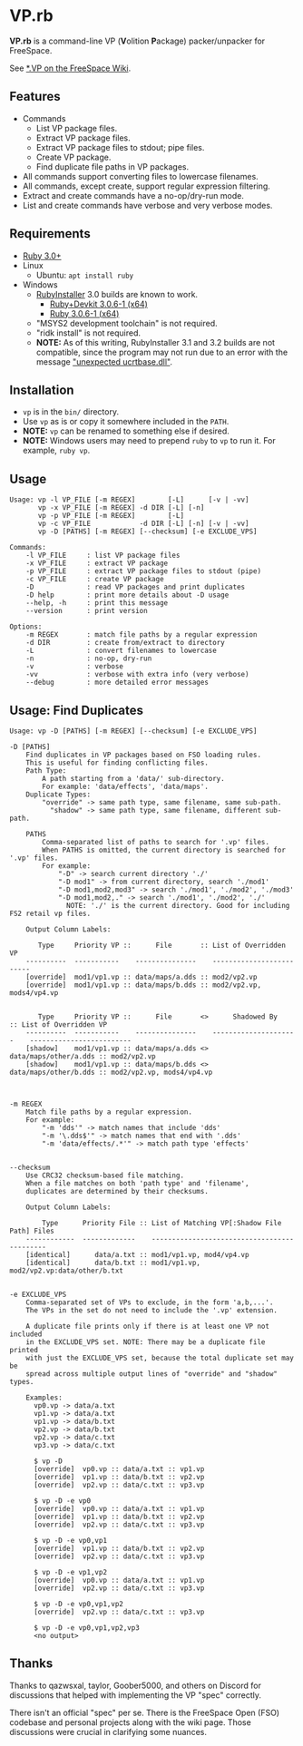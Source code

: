 # VP.rb

**VP.rb** is a command-line VP (**V**olition **P**ackage) packer/unpacker for FreeSpace.

See [*.VP on the FreeSpace Wiki](https://wiki.hard-light.net/index.php/*.VP).


## Features

* Commands
    - List VP package files.
    - Extract VP package files.
    - Extract VP package files to stdout; pipe files.
    - Create VP package.
    - Find duplicate file paths in VP packages.
* All commands support converting files to lowercase filenames.
* All commands, except create, support regular expression filtering.
* Extract and create commands have a no-op/dry-run mode.
* List and create commands have verbose and very verbose modes.


## Requirements

* [Ruby 3.0+](https://www.ruby-lang.org/en/downloads/)
* Linux
    - Ubuntu: `apt install ruby`
* Windows
    - [RubyInstaller](https://rubyinstaller.org/downloads/) 3.0 builds are known to work.
        + [Ruby+Devkit 3.0.6-1 (x64)](https://github.com/oneclick/rubyinstaller2/releases/download/RubyInstaller-3.0.6-1/rubyinstaller-devkit-3.0.6-1-x64.exe)
        + [Ruby 3.0.6-1 (x64)](https://github.com/oneclick/rubyinstaller2/releases/download/RubyInstaller-3.0.6-1/rubyinstaller-3.0.6-1-x64.exe)
    - "MSYS2 development toolchain" is not required.
    - "ridk install" is not required.
    - **NOTE:** As of this writing, RubyInstaller 3.1 and 3.2 builds are not compatible,
      since the program may not run due to an error with the message
      ["unexpected ucrtbase.dll"](https://github.com/oneclick/rubyinstaller2/issues/308).


## Installation

* `vp` is in the `bin/` directory.
* Use `vp` as is or copy it somewhere included in the `PATH`.
* **NOTE:** `vp` can be renamed to something else if desired.
* **NOTE:** Windows users may need to prepend `ruby` to `vp` to
  run it. For example, `ruby vp`.


## Usage

```
Usage: vp -l VP_FILE [-m REGEX]        [-L]      [-v | -vv]
       vp -x VP_FILE [-m REGEX] -d DIR [-L] [-n]
       vp -p VP_FILE [-m REGEX]        [-L]
       vp -c VP_FILE            -d DIR [-L] [-n] [-v | -vv]
       vp -D [PATHS] [-m REGEX] [--checksum] [-e EXCLUDE_VPS]

Commands:
    -l VP_FILE     : list VP package files
    -x VP_FILE     : extract VP package
    -p VP_FILE     : extract VP package files to stdout (pipe)
    -c VP_FILE     : create VP package
    -D             : read VP packages and print duplicates
    -D help        : print more details about -D usage
    --help, -h     : print this message
    --version      : print version

Options:
    -m REGEX       : match file paths by a regular expression
    -d DIR         : create from/extract to directory
    -L             : convert filenames to lowercase
    -n             : no-op, dry-run
    -v             : verbose
    -vv            : verbose with extra info (very verbose)
    --debug        : more detailed error messages
```


## Usage: Find Duplicates

```
Usage: vp -D [PATHS] [-m REGEX] [--checksum] [-e EXCLUDE_VPS]

-D [PATHS]
    Find duplicates in VP packages based on FSO loading rules.
    This is useful for finding conflicting files.
    Path Type:
        A path starting from a 'data/' sub-directory.
        For example: 'data/effects', 'data/maps'.
    Duplicate Types:
        "override" -> same path type, same filename, same sub-path.
          "shadow" -> same path type, same filename, different sub-path.

    PATHS
        Comma-separated list of paths to search for '.vp' files.
        When PATHS is omitted, the current directory is searched for '.vp' files.
        For example:
            "-D" -> search current directory './'
            "-D mod1" -> from current directory, search './mod1'
            "-D mod1,mod2,mod3" -> search './mod1', './mod2', './mod3'
            "-D mod1,mod2,." -> search './mod1', './mod2', './'
              NOTE: './' is the current directory. Good for including FS2 retail vp files.

    Output Column Labels:

       Type     Priority VP ::      File       :: List of Overridden VP
    ----------  -----------    ---------------    -------------------------
    [override]  mod1/vp1.vp :: data/maps/a.dds :: mod2/vp2.vp
    [override]  mod1/vp1.vp :: data/maps/b.dds :: mod2/vp2.vp, mods4/vp4.vp


       Type     Priority VP ::      File       <>      Shadowed By      :: List of Overridden VP
    ----------  -----------    ---------------    ---------------------    -------------------------
    [shadow]    mod1/vp1.vp :: data/maps/a.dds <> data/maps/other/a.dds :: mod2/vp2.vp
    [shadow]    mod1/vp1.vp :: data/maps/b.dds <> data/maps/other/b.dds :: mod2/vp2.vp, mods4/vp4.vp



-m REGEX
    Match file paths by a regular expression.
    For example:
        "-m 'dds'" -> match names that include 'dds'
        "-m '\.dds$'" -> match names that end with '.dds'
        "-m 'data/effects/.*'" -> match path type 'effects'


--checksum
    Use CRC32 checksum-based file matching.
    When a file matches on both 'path type' and 'filename',
    duplicates are determined by their checksums.

    Output Column Labels:

        Type      Priority File :: List of Matching VP[:Shadow File Path] Files
    ------------  -------------    --------------------------------------------
    [identical]      data/a.txt :: mod1/vp1.vp, mod4/vp4.vp
    [identical]      data/b.txt :: mod1/vp1.vp, mod2/vp2.vp:data/other/b.txt


-e EXCLUDE_VPS
    Comma-separated set of VPs to exclude, in the form 'a,b,...'.
    The VPs in the set do not need to include the '.vp' extension.

    A duplicate file prints only if there is at least one VP not included
    in the EXCLUDE_VPS set. NOTE: There may be a duplicate file printed
    with just the EXCLUDE_VPS set, because the total duplicate set may be
    spread across multiple output lines of "override" and "shadow" types.

    Examples:
      vp0.vp -> data/a.txt
      vp1.vp -> data/a.txt
      vp1.vp -> data/b.txt
      vp2.vp -> data/b.txt
      vp2.vp -> data/c.txt
      vp3.vp -> data/c.txt

      $ vp -D
      [override]  vp0.vp :: data/a.txt :: vp1.vp
      [override]  vp1.vp :: data/b.txt :: vp2.vp
      [override]  vp2.vp :: data/c.txt :: vp3.vp

      $ vp -D -e vp0
      [override]  vp0.vp :: data/a.txt :: vp1.vp
      [override]  vp1.vp :: data/b.txt :: vp2.vp
      [override]  vp2.vp :: data/c.txt :: vp3.vp

      $ vp -D -e vp0,vp1
      [override]  vp1.vp :: data/b.txt :: vp2.vp
      [override]  vp2.vp :: data/c.txt :: vp3.vp

      $ vp -D -e vp1,vp2
      [override]  vp0.vp :: data/a.txt :: vp1.vp
      [override]  vp2.vp :: data/c.txt :: vp3.vp

      $ vp -D -e vp0,vp1,vp2
      [override]  vp2.vp :: data/c.txt :: vp3.vp

      $ vp -D -e vp0,vp1,vp2,vp3
      <no output>
```


## Thanks

Thanks to qazwsxal, taylor, Goober5000, and others on Discord for
discussions that helped with implementing the VP "spec" correctly.

There isn't an official "spec" per se. There is the FreeSpace Open
(FSO) codebase and personal projects along with the wiki page. Those
discussions were crucial in clarifying some nuances.
